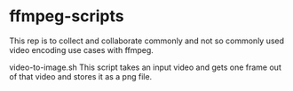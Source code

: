 # ffmpeg-scripts
This rep is to collect and collaborate commonly and not so commonly used video encoding use cases with ffmpeg.

video-to-image.sh
	This script takes an input video and gets one frame out of that video and stores it as a png file.
